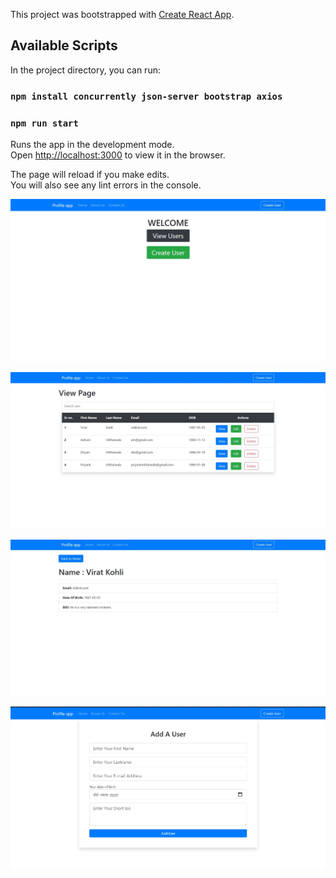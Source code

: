 This project was bootstrapped with [Create React App](https://github.com/facebook/create-react-app).


## Available Scripts

In the project directory, you can run:

### `npm install concurrently json-server bootstrap axios`

### `npm run start`

Runs the app in the development mode.<br />
Open [http://localhost:3000](http://localhost:3000) to view it in the browser.

The page will reload if you make edits.<br />
You will also see any lint errors in the console.

![](https://github.com/PM00099/React_Profile/blob/master/de_4.jpg)

![](https://github.com/PM00099/React_Profile/blob/master/de_3.jpg)

![](https://github.com/PM00099/React_Profile/blob/master/de_2.jpg)

![](https://github.com/PM00099/React_Profile/blob/master/de_1.jpg)
